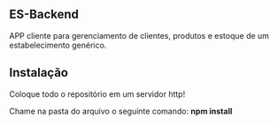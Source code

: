 ## ES-Backend

APP cliente para gerenciamento de clientes, produtos e estoque de um estabelecimento genérico.


## Instalação

<p>Coloque todo o repositório em um servidor http!</p>
<p>Chame na pasta do arquivo o seguinte comando: <strong>npm install</strong></p>
